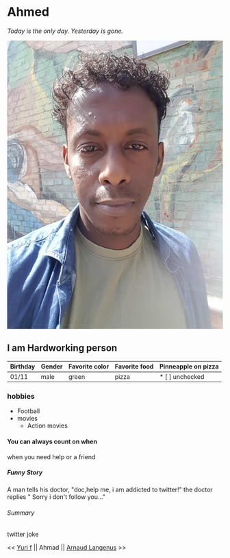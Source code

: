 <!-- big header -->

# Ahmed

<!-- italic  -->

 _Today is the only day. Yesterday is gone._

<!-- images  -->

![world-ball](20200511_12011.jpg)

<!-- me in one sentence smaller header  -->

## I am Hardworking person

<!-- tables -->

| Birthday | Gender | Favorite color | Favorite food | Pinneapple on pizza |
| -------- | ------ | -------------- | ------------- | ------------------- |
| 01/11    | male   | green          | pizza         | \* [ ] unchecked    |

<!-- tables -->

### hobbies

-   Football
-   movies
    -   Action movies

#### You can always count on when

 <p> when you need help or a friend </p>

##### Funny Story

<p> A man tells his doctor, "doc,help me, i am addicted to twitter!"
the doctor replies  " Sorry i don't follow you..."  </p>

###### Summary

<p>  twitter joke </p>

<< [Yuri f](https://github.com/YuriFra/challenge-markdown  )    || Ahmad ||   [Arnaud Langenus](https://github.com/Arnaud-Langenus/Markdown) >>
